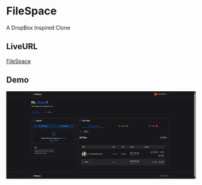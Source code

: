 # FileSpace
A DropBox Inspired Clone
## LiveURL
[FileSpace](https://filespace.onrender.com)  
## Demo
![Preivew App](/public/preview.png)
